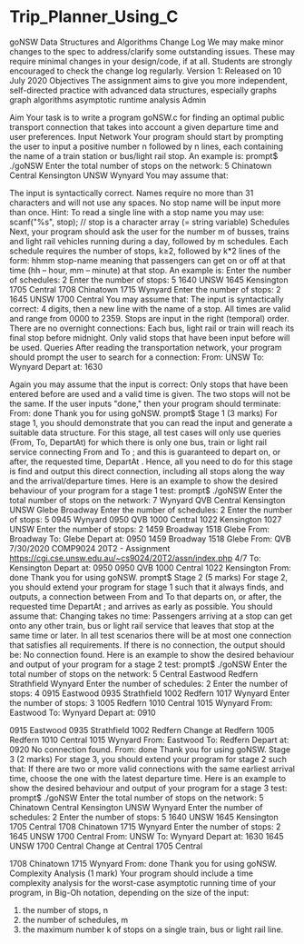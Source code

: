 # Trip_Planner_Using_C


goNSW
Data Structures and
Algorithms
Change Log
We may make minor changes to the spec to address/clarify some outstanding issues. These may
require minimal changes in your design/code, if at all. Students are strongly encouraged to check the
change log regularly.
Version 1: Released on 10 July 2020
Objectives
The assignment aims to give you more independent, self-directed practice with
advanced data structures, especially graphs
graph algorithms
asymptotic runtime analysis
Admin


Aim
Your task is to write a program goNSW.c for finding an optimal public transport connection that takes
into account a given departure time and user preferences.
Input
Network
Your program should start by prompting the user to input a positive number n followed by n lines, each
containing the name of a train station or bus/light rail stop. An example is:
prompt$ ./goNSW
Enter the total number of stops on the network: 5
Chinatown
Central
Kensington
UNSW
Wynyard
You may assume that:

The input is syntactically correct.
Names require no more than 31 characters and will not use any spaces.
No stop name will be input more than once.
Hint:
To read a single line with a stop name you may use:
scanf("%s", stop); // stop is a character array (= string variable)
Schedules
Next, your program should ask the user for the number m of busses, trains and light rail vehicles running
during a day, followed by m schedules. Each schedule requires the number of stops, k≥2, followed by
k*2 lines of the form:
hhmm
stop-name
meaning that passengers can get on or off at that time (hh – hour, mm – minute) at that stop. An example
is:
Enter the number of schedules: 2
Enter the number of stops: 5
1640
UNSW
1645
Kensington
1705
Central
1708
Chinatown
1715
Wynyard
Enter the number of stops: 2
1645
UNSW
1700
Central
You may assume that:
The input is syntactically correct: 4 digits, then a new line with the name of a stop.
All times are valid and range from 0000 to 2359.
Stops are input in the right (temporal) order.
There are no overnight connections: Each bus, light rail or train will reach its final stop before
midnight.
Only valid stops that have been input before will be used.
Queries
After reading the transportation network, your program should prompt the user to search for a
connection:
From: UNSW
To: Wynyard
Depart at: 1630

Again you may assume that the input is correct:
Only stops that have been entered before are used and a valid time is given.
The two stops will not be the same.
If the user inputs "done," then your program should terminate:
From: done
Thank you for using goNSW.
prompt$
Stage 1 (3 marks)
For stage 1, you should demonstrate that you can read the input and generate a suitable data structure.
For this stage, all test cases will only use queries (From, To, DepartAt) for which
there is only one bus, train or light rail service connecting From and To ; and
this is guaranteed to depart on, or after, the requested time, DepartAt .
Hence, all you need to do for this stage is find and output this direct connection, including all stops along
the way and the arrival/departure times. Here is an example to show the desired behaviour of your
program for a stage 1 test:
prompt$ ./goNSW
Enter the total number of stops on the network: 7
Wynyard
QVB
Central
Kensington
UNSW
Glebe
Broadway
Enter the number of schedules: 2
Enter the number of stops: 5
0945
Wynyard
0950
QVB
1000
Central
1022
Kensington
1027
UNSW
Enter the number of stops: 2
1459
Broadway
1518
Glebe
From: Broadway
To: Glebe
Depart at: 0950
1459 Broadway
1518 Glebe
From: QVB
7/30/2020 COMP9024 20T2 - Assignment
https://cgi.cse.unsw.edu.au/~cs9024/20T2/assn/index.php 4/7
To: Kensington
Depart at: 0950
0950 QVB
1000 Central
1022 Kensington
From: done
Thank you for using goNSW.
prompt$
Stage 2 (5 marks)
For stage 2, you should extend your program for stage 1 such that it always finds, and outputs, a
connection between From and To that
departs on, or after, the requested time DepartAt ; and
arrives as early as possible.
You should assume that:
Changing takes no time: Passengers arriving at a stop can get onto any other train, bus or light
rail service that leaves that stop at the same time or later.
In all test scenarios there will be at most one connection that satisfies all requirements.
If there is no connection, the output should be:
No connection found.
Here is an example to show the desired behaviour and output of your program for a stage 2 test:
prompt$ ./goNSW
Enter the total number of stops on the network: 5
Central
Eastwood
Redfern
Strathfield
Wynyard
Enter the number of schedules: 2
Enter the number of stops: 4
0915
Eastwood
0935
Strathfield
1002
Redfern
1017
Wynyard
Enter the number of stops: 3
1005
Redfern
1010
Central
1015
Wynyard
From: Eastwood
To: Wynyard
Depart at: 0910

0915 Eastwood
0935 Strathfield
1002 Redfern
Change at Redfern
1005 Redfern
1010 Central
1015 Wynyard
From: Eastwood
To: Redfern
Depart at: 0920
No connection found.
From: done
Thank you for using goNSW.
Stage 3 (2 marks)
For stage 3, you should extend your program for stage 2 such that:
If there are two or more valid connections with the same earliest arrival time, choose the
one with the latest departure time.
Here is an example to show the desired behaviour and output of your program for a stage 3 test:
prompt$ ./goNSW
Enter the total number of stops on the network: 5
Chinatown
Central
Kensington
UNSW
Wynyard
Enter the number of schedules: 2
Enter the number of stops: 5
1640
UNSW
1645
Kensington
1705
Central
1708
Chinatown
1715
Wynyard
Enter the number of stops: 2
1645
UNSW
1700
Central
From: UNSW
To: Wynyard
Depart at: 1630
1645 UNSW
1700 Central
Change at Central
1705 Central

1708 Chinatown
1715 Wynyard
From: done
Thank you for using goNSW.
Complexity Analysis (1 mark)
Your program should include a time complexity analysis for the worst-case asymptotic running time of
your program, in Big-Oh notation, depending on the size of the input:
1. the number of stops, n
2. the number of schedules, m
3. the maximum number k of stops on a single train, bus or light rail line.

